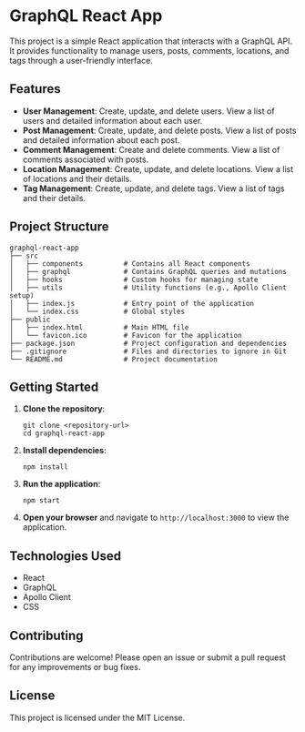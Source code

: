 # GraphQL React App

This project is a simple React application that interacts with a GraphQL API. It provides functionality to manage users, posts, comments, locations, and tags through a user-friendly interface.

## Features

- **User Management**: Create, update, and delete users. View a list of users and detailed information about each user.
- **Post Management**: Create, update, and delete posts. View a list of posts and detailed information about each post.
- **Comment Management**: Create and delete comments. View a list of comments associated with posts.
- **Location Management**: Create, update, and delete locations. View a list of locations and their details.
- **Tag Management**: Create, update, and delete tags. View a list of tags and their details.

## Project Structure

```
graphql-react-app
├── src
│   ├── components          # Contains all React components
│   ├── graphql             # Contains GraphQL queries and mutations
│   ├── hooks               # Custom hooks for managing state
│   ├── utils               # Utility functions (e.g., Apollo Client setup)
│   ├── index.js            # Entry point of the application
│   └── index.css           # Global styles
├── public
│   ├── index.html          # Main HTML file
│   └── favicon.ico         # Favicon for the application
├── package.json            # Project configuration and dependencies
├── .gitignore              # Files and directories to ignore in Git
└── README.md               # Project documentation
```

## Getting Started

1. **Clone the repository**:
   ```
   git clone <repository-url>
   cd graphql-react-app
   ```

2. **Install dependencies**:
   ```
   npm install
   ```

3. **Run the application**:
   ```
   npm start
   ```

4. **Open your browser** and navigate to `http://localhost:3000` to view the application.

## Technologies Used

- React
- GraphQL
- Apollo Client
- CSS

## Contributing

Contributions are welcome! Please open an issue or submit a pull request for any improvements or bug fixes.

## License

This project is licensed under the MIT License.
